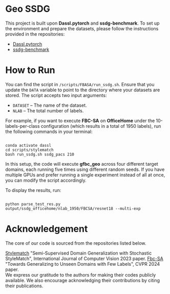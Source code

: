 # Geo SSDG
<p>This project is built upon <strong>Dassl.pytorch</strong> and <strong>ssdg-benchmark</strong>. To set up the environment and prepare the datasets, please follow the instructions provided in the repositories:</p>

<ul>
    <li><a href="https://github.com/KaiyangZhou/Dassl.pytorch">Dassl.pytorch</a></li>
    <li><a href="https://github.com/KaiyangZhou/ssdg-benchmark">ssdg-benchmark</a></li>
</ul>

<h1>How to Run</h1>

<p>You can find the script in <code>/scripts/FBASA/run_ssdg.sh</code>. Ensure that you update the <code>DATA</code> variable to point to the directory where your datasets are stored. The script accepts two input arguments:</p>

<ul>
    <li><code>DATASET</code> – The name of the dataset.</li>
    <li><code>NLAB</code> – The total number of labels.</li>
</ul>

<p>For example, if you want to execute <strong>FBC-SA</strong> on <strong>OfficeHome</strong> under the 10-labels-per-class configuration (which results in a total of 1950 labels), run the following commands in your terminal:</p>

<pre><code>
conda activate dassl
cd scripts/stylematch
bash run_ssdg.sh ssdg_pacs 210
</code></pre>

<p>In this setup, the code will execute <strong>gfbc_geo</strong> across four different target domains, each running five times using different random seeds. If you have multiple GPUs and prefer running a single experiment instead of all at once, you can modify the script accordingly.</p>

<p>To display the results, run:</p>

<pre><code>
python parse_test_res.py output/ssdg_officehome/nlab_1950/FBCSA/resnet18 --multi-exp
</code></pre>
<h1>Acknowledgement</h1>
The core of our code is sourced from the repositories listed below.

<a href='https://openreview.net/pdf?id=1JssKBooMlp'>Stylematch</a> "Semi-Supervised Domain Generalization
with Stochastic StyleMatch", International Journal of Computer Vision 2023  paper.
<a href ='https://github.com/Chumsy0725/FBC-SA' > Fbc-SA</a> "Towards Generalizing to Unseen Domains with Few Labels", CVPR 2024 paper.
<br>
We express our gratitude to the authors for making their codes publicly available. We also encourage acknowledging their contributions by citing their publications.
